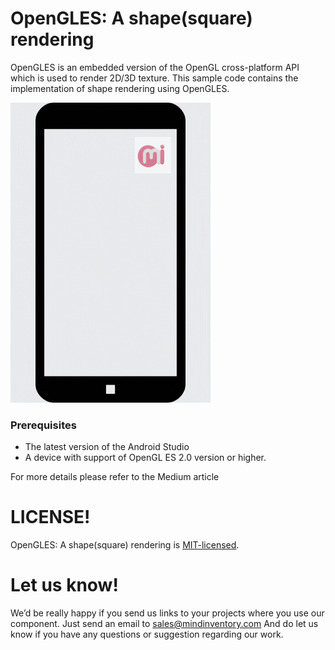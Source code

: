 # OpenGLES: A shape(square) rendering

OpenGLES is an embedded version of the OpenGL cross-platform API which is used to render 2D/3D texture. This sample code contains the implementation of shape rendering using OpenGLES.

![image](/media/mobile.gif)

### Prerequisites
* The latest version of the Android Studio
* A device with support of OpenGL ES 2.0 version or higher.

For more details please refer to the Medium article

# LICENSE!

OpenGLES: A shape(square) rendering is [MIT-licensed](/LICENSE).

# Let us know!
We’d be really happy if you send us links to your projects where you use our component. Just send an email to sales@mindinventory.com And do let us know if you have any questions or suggestion regarding our work.

